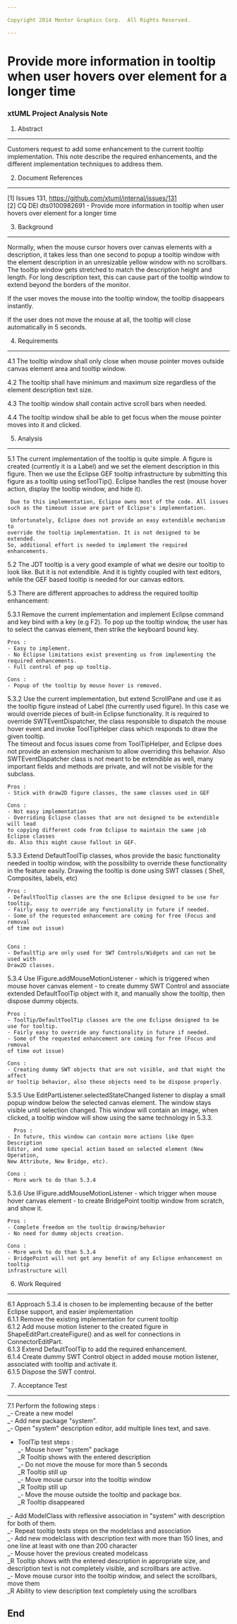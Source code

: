 ```yaml
---

Copyright 2014 Mentor Graphics Corp.  All Rights Reserved.

---
```


# Provide more information in tooltip when user hovers over element for a longer time
### xtUML Project Analysis Note


1. Abstract
-----------
Customers request to add some enhancement to the current tooltip implementation.
This note describe the required enhancements, and the different implementation 
techniques to address them.  

2. Document References
----------------------
[1] Issues 131, https://github.com/xtuml/internal/issues/131    
[2] CQ DEI dts0100982691 - Provide more information in tooltip when user hovers 
	over element for a longer time   

3. Background
-------------
  Normally, when the mouse cursor hovers over canvas elements with a description,
it takes less than one second to popup a tooltip window with the element
description in an unresizable yellow window with no scrollbars.
The tooltip window gets stretched to match the description height and length. For 
long description text, this can cause part of the tooltip window to extend 
beyond the borders of the monitor. 

  If the user moves the mouse into the tooltip window, the tooltip  disappears 
instantly.

  If the user does not move the mouse at all, the tooltip will close 
automatically in 5 seconds.

4. Requirements
---------------
4.1 The tooltip window shall only close when mouse pointer moves outside 
canvas element area and tooltip window.  

4.2 The tooltip shall have minimum and maximum size regardless of the element
description text size.  

4.3 The tooltip window shall contain active scroll bars when needed.  

4.4 The tooltip window shall be able to get focus when the mouse pointer moves 
 into it and clicked.  

5. Analysis
-----------
5.1  The current implementation of the tooltip is quite simple. A figure is 
	created (currently it is a Label) and we set the element description in this figure.
    Then we use the Eclipse GEF tooltip infrastructure by submitting this figure as 
    a tooltip using setToolTip(). Eclipse handles the rest (mouse hover 
    action, display the tooltip window, and hide it).  

     Due to this implementation, Eclipse owns most of the code. All issues 
	such as the timeout issue are part of Eclipse's implementation.
 
	 Unfortunately, Eclipse does not provide an easy extendible mechanism to 
	override the tooltip implementation. It is not designed to be extended.
	So, additional effort is needed to implement the required enhancements.

5.2  The JDT tooltip is a very good example of what we desire our tooltip to look
	like. But it is not extendible. And it is tightly coupled with text editors, 
	while the GEF based tooltip is needed for our canvas editors.  
 
5.3 There are different approaches to address the required tooltip enhancement:  
  
5.3.1 Remove the current implementation and implement Eclipse command and 
	key bind with a key (e.g F2). To pop up the tooltip window, the user has to select 
	the canvas element, then strike the keyboard bound key.  

	Pros :  
	- Easy to implement.  
	- No Eclipse limitations exist preventing us from implementing the required enhancements.  
	- Full control of pop up tooltip.  
	
	Cons :   
	- Popup of the tooltip by mouse hover is removed.  

5.3.2 Use the current implementation, but extend ScrollPane and use it as the
	tooltip figure instead of Label (the currently used figure). In this case
	we would override pieces of built-in Eclipse functionality. It is required to 
	override SWTEventDispatcher, the class responsible to dispatch the mouse 
	hover event and invoke ToolTipHelper class which responds to draw the
	given tooltip.  
	 The timeout and focus issues come from ToolTipHelper, and Eclipse does not
	provide an extension mechanism to allow overriding this behavior. Also 
	SWTEventDispatcher class is not meant to be extendible as well, many
	important fields and methods are private, and will not be visible for the
	subclass.  
	
	Pros :  
	- Stick with draw2D figure classes, the same classes used in GEF  
	
	Cons :  
	- Not easy implementation  
	- Overriding Eclipse classes that are not designed to be extendible will lead
	to copying different code from Eclipse to maintain the same job Eclipse classes
	do. Also this might cause fallout in GEF.  
	

5.3.3 Extend DefaultToolTip classes, whos provide the basic functionality
	needed in tooltip window, with the possibility to override these functionality 
	in the feature easily. Drawing the tooltip is done using SWT classes ( Shell,
	Composites, labels, etc)     
	
	Pros :  
	- DefaultToolTip classes are the one Eclipse designed to be use for tooltip.  
	- Fairly easy to override any functionality in future if needed.  
	- Some of the requested enhancement are coming for free (Focus and removal
	of time out issue)  
	
	
	Cons :   
	- DefaultTip are only used for SWT Controls/Widgets and can not be used with 
	Draw2D classes.
	

5.3.4 Use IFigure.addMouseMotionListener - which is triggered when mouse hover 
	canvas element - to create dummy SWT Control and associate extended 
	DefaultToolTip object with it, and manually show the tooltip, then dispose
	dummy objects.  

	Pros :   
	- ToolTip/DefaultToolTip classes are the one Eclipse designed to be 
	use for tooltip.  
	- Fairly easy to override any functionality in future if needed.  
	- Some of the requested enhancement are coming for free (Focus and removal
	of time out issue)  
	
	Cons :  
	- Creating dummy SWT objects that are not visible, and that might the affect
	or tooltip behavior, also these objects need to be dispose properly.    


5.3.5 Use EditPartListener.selectedStateChanged listener to display a small
	popup window below the selected canvas element. The window stays visible
	until selection changed. This window will contain an image, when clicked, 
	a tooltip window will show using the same technology in 5.3.3.  

	  Pros :   
	- In future, this window can contain more actions like Open Description 
	Editor, and some special action based on selected element (New Operation,
	New Attribute, New Bridge, etc).  
  
	Cons : 
	- More work to do than 5.3.4  
  
5.3.6 Use IFigure.addMouseMotionListener - which trigger when mouse hover 
	canvas element -  to create BridgePoint tooltip window from scratch, and 
	show it.  
	
	Pros :  
	- Complete freedom on the tooltip drawing/behavior  
	- No need for dummy objects creation.  
	
	Cons :   
	- More work to do than 5.3.4  
	- BridgePoint will not get any benefit of any Eclipse enhancement on tooltip 
	infrastructure will  
	
6. Work Required
----------------
6.1 Approach 5.3.4 is chosen to be implementing because of the better Eclipse
 support, and easier implementation  
6.1.1 Remove the existing implementation for current tooltip  
6.1.2 Add mouse motion listener to the created figure in ShapeEditPart.createFigure()
     and as well for connections in ConnectorEditPart.  
6.1.3 Extend DefaultToolTip to add the required enhancement.  
6.1.4 Create dummy SWT Control object in added mouse motion listener, associated
	with tooltip and activate it.  
6.1.5 Dispose the SWT control.  

7. Acceptance Test
------------------
7.1 Perform the following steps :   
_- Create a new model    
_- Add new package "system".  
_- Open "system" description editor, add multiple lines text, and save.  

- ToolTip test steps :  
_- Mouse hover "system" package  
_R Tooltip shows with the entered description   
_- Do not move the mouse for more than 5 seconds  
_R Tooltip still up  
_- Move mouse cursor into the tooltip window  
_R Tooltip still up  
_- Move the mouse outside the tooltip and package box.  
_R Tooltip disappeared  


_- Add ModelClass with reflexsive association in "system"  with description for 
   both of them.  
_- Repeat tooltip tests steps on the modelclass and association  
_- Add new modelclass with description text with more than 150 lines, and one
   line at least with one than 200 character  
_- Mouse hover the previous created modelcass  
_R Tooltip shows with the entered description in appropriate size, and description 
	text is not completely visible, and scrollbars are active.  
_- Move mouse cursor into the tooltip window, and select the scrollbars, move them  
_R Ability to view description text completely using the scrollbars  


End
---

